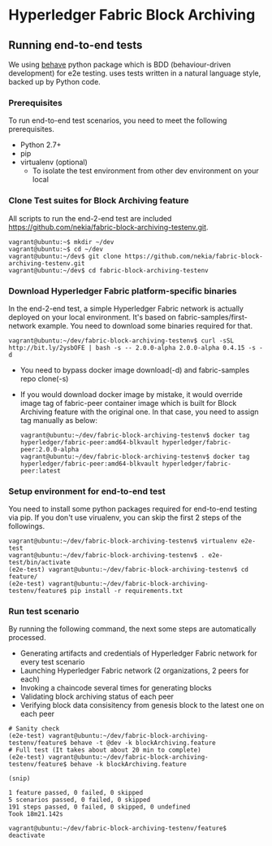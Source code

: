 # Hyperledger Fabric Block Archiving

## Running end-to-end tests

We using [behave](https://behave.readthedocs.io/en/latest/) python package which is BDD (behaviour-driven development) for e2e testing. uses tests written in a natural language style, backed up by Python code. 

### Prerequisites

To run end-to-end test scenarios, you need to meet the following prerequisites. 

* Python 2.7+
* pip
* virtualenv (optional)
  * To isolate the test environment from other dev environment on your local

### Clone Test suites for Block Archiving feature

All scripts to run the end-2-end test are included https://github.com/nekia/fabric-block-archiving-testenv.git.

```
vagrant@ubuntu:~$ mkdir ~/dev
vagrant@ubuntu:~$ cd ~/dev
vagrant@ubuntu:~/dev$ git clone https://github.com/nekia/fabric-block-archiving-testenv.git
vagrant@ubuntu:~/dev$ cd fabric-block-archiving-testenv
```

### Download Hyperledger Fabric platform-specific binaries

In the end-2-end test, a simple Hyperledger Fabric network is actually deployed on your local environment. It's based on fabric-samples/first-network example. You need to download some binaries required for that.

```
vagrant@ubuntu:~/dev/fabric-block-archiving-testenv$ curl -sSL http://bit.ly/2ysbOFE | bash -s -- 2.0.0-alpha 2.0.0-alpha 0.4.15 -s -d
```
* You need to bypass docker image download(-d) and fabric-samples repo clone(-s)
* If you would download docker image by mistake, it would override image tag of fabric-peer container image which is built for Block Archiving feature with the original one. In that case, you need to assign tag manually as below:

  ```
  vagrant@ubuntu:~/dev/fabric-block-archiving-testenv$ docker tag hyperledger/fabric-peer:amd64-blkvault hyperledger/fabric-peer:2.0.0-alpha
  vagrant@ubuntu:~/dev/fabric-block-archiving-testenv$ docker tag hyperledger/fabric-peer:amd64-blkvault hyperledger/fabric-peer:latest
  ```

### Setup environment for end-to-end test

You need to install some python packages required for end-to-end testing via pip. If you don't use virualenv, you can skip the first 2 steps of the followings.

```
vagrant@ubuntu:~/dev/fabric-block-archiving-testenv$ virtualenv e2e-test
vagrant@ubuntu:~/dev/fabric-block-archiving-testenv$ . e2e-test/bin/activate
(e2e-test) vagrant@ubuntu:~/dev/fabric-block-archiving-testenv$ cd feature/
(e2e-test) vagrant@ubuntu:~/dev/fabric-block-archiving-testenv/feature$ pip install -r requirements.txt
```

### Run test scenario

By running the following command, the next some steps are automatically processed.

* Generating artifacts and credentials of Hyperledger Fabric network for every test scenario
* Launching Hyperledger Fabric network (2 organizations, 2 peers for each)
* Invoking a chaincode several times for generating blocks
* Validating block archiving status of each peer
* Verifying block data consisitency from genesis block to the latest one on each peer 

```
# Sanity check
(e2e-test) vagrant@ubuntu:~/dev/fabric-block-archiving-testenv/feature$ behave -t @dev -k blockArchiving.feature
# Full test (It takes about about 20 min to complete)
(e2e-test) vagrant@ubuntu:~/dev/fabric-block-archiving-testenv/feature$ behave -k blockArchiving.feature

(snip)

1 feature passed, 0 failed, 0 skipped
5 scenarios passed, 0 failed, 0 skipped
191 steps passed, 0 failed, 0 skipped, 0 undefined
Took 18m21.142s

vagrant@ubuntu:~/dev/fabric-block-archiving-testenv/feature$ deactivate
```
